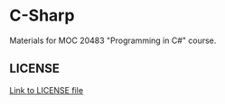# C-Sharp
Materials for MOC 20483 "Programming in C#" course.

## LICENSE
[Link to LICENSE file](LICENSE)